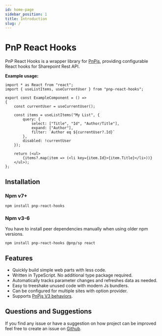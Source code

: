 ```yaml
---
id: home-page
sidebar_position: 1
title: Introduction
slug: /
---
```


# PnP React Hooks

PnP React Hooks is a wrapper library for [PnPjs](https://pnp.github.io/pnpjs/), providing configurable React hooks for Sharepoint Rest API.

**Example usage:**

```tsx
import * as React from "react";
import { useListItems, useCurrentUser } from "pnp-react-hooks";

export const ExampleComponent = () =>
{
	const currentUser = useCurrentUser();

	const items = useListItems("My List", {
		query: {
			select: ["Title", "Id", "Author/Title"],
			expand: ["Author"],
			filter: `Author eq ${currentUser?.Id}`
		},
		disabled: !currentUser
	});

	return (<ul>
		{items?.map(item => (<li key={item.Id}>{item.Title}</li>))}
	</ul>);
};
```

## Installation

### Npm  v7+

```shell
npm install pnp-react-hooks
```

### Npm v3-6

You have to install peer dependencies manually when using older npm versions.

```shell
npm install pnp-react-hooks @pnp/sp react
```

## Features

- Quickly build simple web parts with less code.
- Written in TypeScript. No additional type package required.
- Automatically tracks parameter changes and refreshes data as needed.
- Easy to treeshake unused code with modern Js bundlers.
- Can be configured for multiple sites with option provider.
- Supports [PnPjs V3 behaviors](https://pnp.github.io/pnpjs/core/behaviors/).

## Questions and Suggestions

 If you find any issue or have a suggestion on how project can be improved feel free to create an issue on [Github](https://github.com/SuperioOne/pnp-react-hooks/issues).